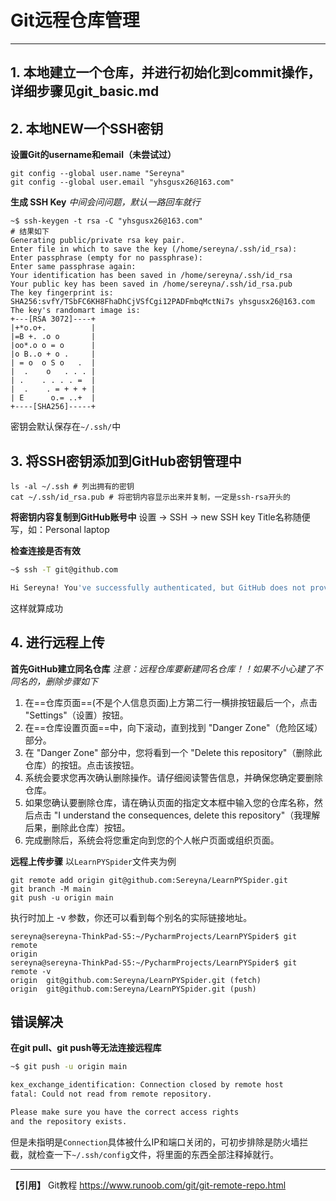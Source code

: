 # Git远程仓库管理
---
## 1. 本地建立一个仓库，并进行初始化到commit操作，详细步骤见git_basic.md

## 2. 本地NEW一个SSH密钥
**设置Git的username和email（未尝试过）**
```shell
git config --global user.name "Sereyna"
git config --global user.email "yhsgusx26@163.com"
```
**生成 SSH Key**
_中间会问问题，默认一路回车就行_
```shell
~$ ssh-keygen -t rsa -C "yhsgusx26@163.com"
# 结果如下
Generating public/private rsa key pair.
Enter file in which to save the key (/home/sereyna/.ssh/id_rsa): 
Enter passphrase (empty for no passphrase): 
Enter same passphrase again: 
Your identification has been saved in /home/sereyna/.ssh/id_rsa
Your public key has been saved in /home/sereyna/.ssh/id_rsa.pub
The key fingerprint is:
SHA256:svfY/TSbFC6KH8FhaDhCjVSfCgi12PADFmbqMctNi7s yhsgusx26@163.com
The key's randomart image is:
+---[RSA 3072]----+
|+*o.o+.          |
|=B +. .o o       |
|oo*.o o = o      |
|o B..o + o .     |
| = o  o S o   .  |
|  .    o   . . . |
| .    . . . . =  |
|  .    . = + + + |
| E      o.= ..+  |
+----[SHA256]-----+
```
密钥会默认保存在`~/.ssh/`中


## 3. 将SSH密钥添加到GitHub密钥管理中
```shell
ls -al ~/.ssh # 列出拥有的密钥
cat ~/.ssh/id_rsa.pub # 将密钥内容显示出来并复制，一定是ssh-rsa开头的
```
**将密钥内容复制到GitHub账号中**
设置 -> SSH -> new SSH key
Title名称随便写，如：Personal laptop

**检查连接是否有效**
```bash
~$ ssh -T git@github.com

Hi Sereyna! You've successfully authenticated, but GitHub does not provide shell access.
```
这样就算成功

## 4. 进行远程上传
**首先GitHub建立同名仓库**
*注意：远程仓库要新建同名仓库！！如果不小心建了不同名的，删除步骤如下*
1. 在==仓库页面==(不是个人信息页面)上方第二行一横排按钮最后一个，点击 "Settings"（设置）按钮。
2. 在==仓库设置页面==中，向下滚动，直到找到 "Danger Zone"（危险区域）部分。
3. 在 "Danger Zone" 部分中，您将看到一个 "Delete this repository"（删除此仓库）的按钮。点击该按钮。
4. 系统会要求您再次确认删除操作。请仔细阅读警告信息，并确保您确定要删除仓库。
5. 如果您确认要删除仓库，请在确认页面的指定文本框中输入您的仓库名称，然后点击 "I understand the consequences, delete this repository"（我理解后果，删除此仓库）按钮。
6. 完成删除后，系统会将您重定向到您的个人帐户页面或组织页面。

**远程上传步骤**
以`LearnPYSpider`文件夹为例
```shell
git remote add origin git@github.com:Sereyna/LearnPYSpider.git
git branch -M main
git push -u origin main
```
执行时加上 -v 参数，你还可以看到每个别名的实际链接地址。
```shell
sereyna@sereyna-ThinkPad-S5:~/PycharmProjects/LearnPYSpider$ git remote 
origin
sereyna@sereyna-ThinkPad-S5:~/PycharmProjects/LearnPYSpider$ git remote -v
origin	git@github.com:Sereyna/LearnPYSpider.git (fetch)
origin	git@github.com:Sereyna/LearnPYSpider.git (push)
```
## 错误解决
**在git pull、git push等无法连接远程库**
```bash
~$ git push -u origin main

kex_exchange_identification: Connection closed by remote host
fatal: Could not read from remote repository.

Please make sure you have the correct access rights
and the repository exists.
```
但是未指明是`Connection`具体被什么IP和端口关闭的，可初步排除是防火墙拦截，就检查一下`~/.ssh/config`文件，将里面的东西全部注释掉就行。

---
**【引用】**
Git教程 
https://www.runoob.com/git/git-remote-repo.html